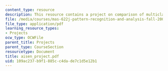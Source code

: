 ```yaml
---
content_type: resource
description: This resource contains a project on comparison of multiclass SVM methods.
file: /media/courses/mas-622j-pattern-recognition-and-analysis-fall-2006/109ac237b9f1885cc4dade7c1d5e12b1_aisen_project.pdf
file_type: application/pdf
learning_resource_types:
- Projects
ocw_type: OCWFile
parent_title: Projects
parent_type: CourseSection
resourcetype: Document
title: aisen_project.pdf
uid: 109ac237-b9f1-885c-c4da-de7c1d5e12b1
---
```

